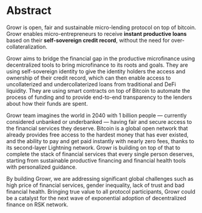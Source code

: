 # Abstract
Growr is open, fair and sustainable micro-lending protocol on top of bitcoin. Growr enables micro-entrepreneurs to receive **instant productive loans** based on their **self-sovereign credit record**, without the need for over-collateralization.

Growr aims to bridge the financial gap in the productive microfinance using decentralized tools to bring microfinance to its roots and goals. They are using self-sovereign identity to give the identity holders the access and ownership of their credit record, which can then enable access to uncollaterized and undercollaterized loans from traditional and DeFi liquidity. They are using smart contracts on top of Bitcoin to automate the process of funding and to provide end-to-end transparency to the lenders about how their funds are spent.

Growr team imagines the world in 2040 with 1 billion people — currently considered unbanked or underbanked — having fair and secure access to the financial services they deserve. Bitcoin is a global open network that already provides free access to the hardest money that has ever existed, and the ability to pay and get paid instantly with nearly zero fees, thanks to its second-layer Lightning network. Growr is building on top of that to complete the stack of financial services that every single person deserves, starting from sustainable productive financing and financial health tools with personalized guidance.

By building Growr, we are addressing significant global challenges such as high price of financial services, gender inequality, lack of trust and bad financial health. Bringing true value to all protocol participants, Growr could be a catalyst for the next wave of exponential adoption of decentralized finance on RSK network.
